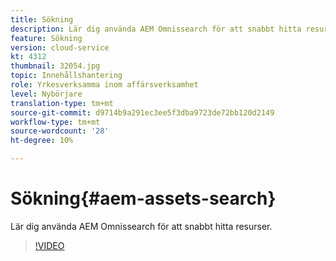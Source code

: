 ```yaml
---
title: Sökning
description: Lär dig använda AEM Omnissearch för att snabbt hitta resurser.
feature: Sökning
version: cloud-service
kt: 4312
thumbnail: 32054.jpg
topic: Innehållshantering
role: Yrkesverksamma inom affärsverksamhet
level: Nybörjare
translation-type: tm+mt
source-git-commit: d9714b9a291ec3ee5f3dba9723de72bb120d2149
workflow-type: tm+mt
source-wordcount: '28'
ht-degree: 10%

---
```



# Sökning{#aem-assets-search}

Lär dig använda AEM Omnissearch för att snabbt hitta resurser.

>[!VIDEO](https://video.tv.adobe.com/v/32054/?quality=12&learn=on&hidetitle=true)